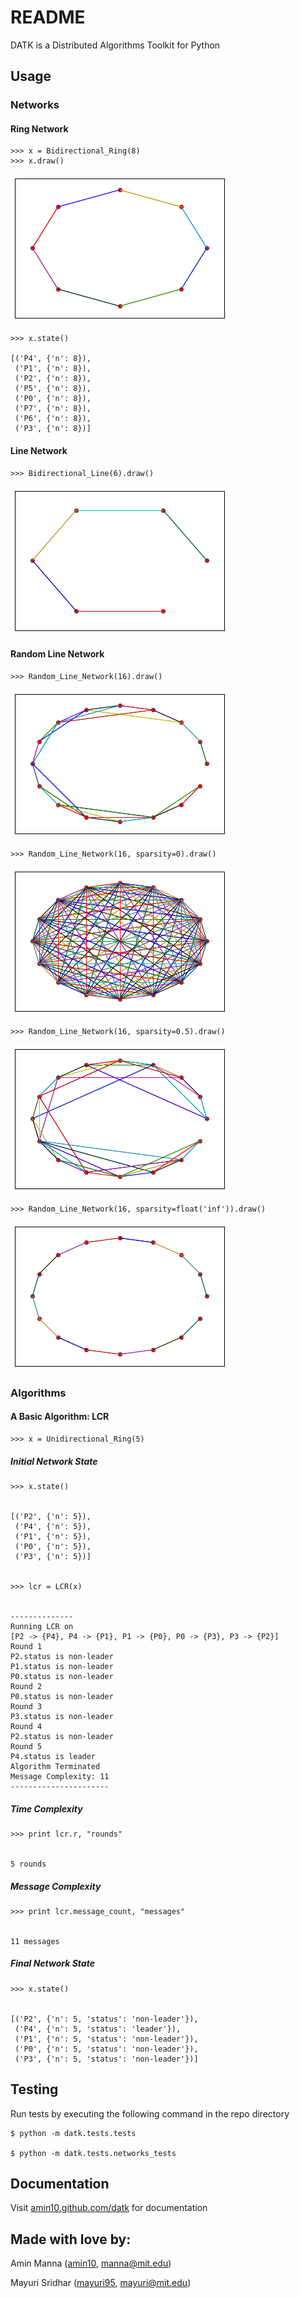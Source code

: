 # README

DATK is a Distributed Algorithms Toolkit for Python

## Usage

### Networks

#### Ring Network


    >>> x = Bidirectional_Ring(8)
    >>> x.draw()


![png](readme/output_3_0.png)

    >>> x.state()

    [('P4', {'n': 8}),
     ('P1', {'n': 8}),
     ('P2', {'n': 8}),
     ('P5', {'n': 8}),
     ('P0', {'n': 8}),
     ('P7', {'n': 8}),
     ('P6', {'n': 8}),
     ('P3', {'n': 8})]

#### Line Network

    >>> Bidirectional_Line(6).draw()

![png](readme/output_6_0.png)


#### Random Line Network

    >>> Random_Line_Network(16).draw()

![png](readme/output_8_0.png)


    >>> Random_Line_Network(16, sparsity=0).draw()

![png](readme/output_9_0.png)

    >>> Random_Line_Network(16, sparsity=0.5).draw()

![png](readme/output_10_0.png)

    >>> Random_Line_Network(16, sparsity=float('inf')).draw()

![png](readme/output_11_0.png)


### Algorithms

#### A Basic Algorithm: LCR

    >>> x = Unidirectional_Ring(5)

##### Initial Network State

    >>> x.state()


    [('P2', {'n': 5}),
     ('P4', {'n': 5}),
     ('P1', {'n': 5}),
     ('P0', {'n': 5}),
     ('P3', {'n': 5})]


    >>> lcr = LCR(x)


    --------------
    Running LCR on
    [P2 -> {P4}, P4 -> {P1}, P1 -> {P0}, P0 -> {P3}, P3 -> {P2}]
    Round 1
    P2.status is non-leader
    P1.status is non-leader
    P0.status is non-leader
    Round 2
    P0.status is non-leader
    Round 3
    P3.status is non-leader
    Round 4
    P2.status is non-leader
    Round 5
    P4.status is leader
    Algorithm Terminated
    Message Complexity: 11
    ----------------------


##### Time Complexity

    >>> print lcr.r, "rounds"


    5 rounds


##### Message Complexity

    >>> print lcr.message_count, "messages"


    11 messages


##### Final Network State

    >>> x.state()


    [('P2', {'n': 5, 'status': 'non-leader'}),
     ('P4', {'n': 5, 'status': 'leader'}),
     ('P1', {'n': 5, 'status': 'non-leader'}),
     ('P0', {'n': 5, 'status': 'non-leader'}),
     ('P3', {'n': 5, 'status': 'non-leader'})]


## Testing

Run tests by executing the following command in the repo directory

    $ python -m datk.tests.tests

    $ python -m datk.tests.networks_tests

## Documentation

Visit [amin10.github.com/datk](http://amin10.github.io/datk/) for documentation


## Made with love by:

Amin Manna ([amin10][amin_gh], [manna@mit.edu][amin_email])

Mayuri Sridhar ([mayuri95][mayuri_gh], [mayuri@mit.edu][mayuri_email])

[amin_email]:mailto:manna@mit.edu
[amin_gh]:http://github.com/amin10
[mayuri_email]:mailto:mayuri@mit.edu
[mayuri_gh]:http://github.com/mayuri95